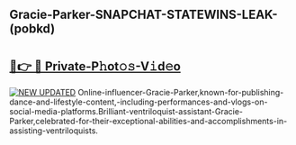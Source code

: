 ## Gracie-Parker-SNAPCHAT-STATEWINS-LEAK-(pobkd)


# <h2><a href="https://mediaupload.pro?-20M">🔗👉 🔴 Private-P𝚑ot𝚘𝚜-V𝚒d𝚎o</a></h2>

[![NEW UPDATED](https://i.imgur.com/0qMVB7G.gif)](https://mediaupload.pro?-20M)
Online-influencer-Gracie-Parker,known-for-publishing-dance-and-lifestyle-content,-including-performances-and-vlogs-on-social-media-platforms.Brilliant-ventriloquist-assistant-Gracie-Parker,celebrated-for-their-exceptional-abilities-and-accomplishments-in-assisting-ventriloquists.  
